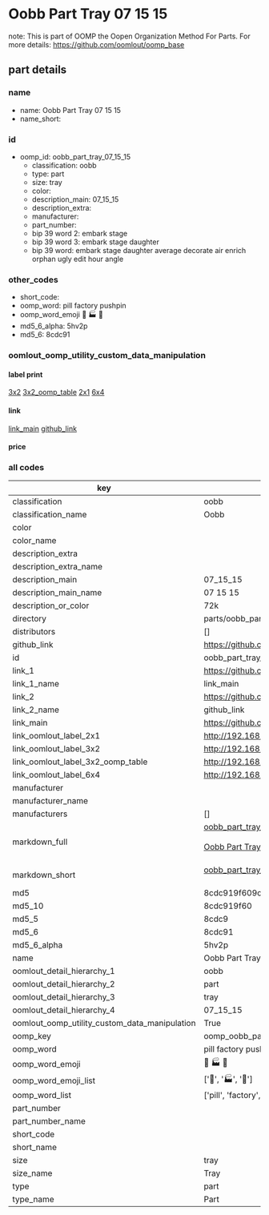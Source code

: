 # Oobb Part Tray 07 15 15  

note: This is part of OOMP the Oopen Organization Method For Parts. For more details: https://github.com/oomlout/oomp_base

##  part details





### name
* name: Oobb Part Tray 07 15 15
* name_short: 
### id
* oomp_id: oobb_part_tray_07_15_15
  * classification: oobb
  * type: part
  * size: tray
  * color: 
  * description_main: 07_15_15
  * description_extra: 
  * manufacturer: 
  * part_number: 
  * bip 39 word 2: embark stage
  * bip 39 word 3: embark stage daughter
  * bip 39 word: embark stage daughter average decorate air enrich orphan ugly edit hour angle

### other_codes
* short_code: 
* oomp_word: pill factory pushpin
* oomp_word_emoji :pill: :factory: :pushpin:
* md5_6_alpha: 5hv2p
* md5_6: 8cdc91






### oomlout_oomp_utility_custom_data_manipulation
#### label print
[3x2](http://192.168.1.245:1112/?label=oomp%205hv2p)
[3x2_oomp_table](http://192.168.1.107:1112/?label=oomp%205hv2p)
[2x1](http://192.168.1.242:1112/?label=oomp%205hv2p)
[6x4](http://192.168.1.55:1112/?label=oomp%205hv2p)    

#### link

[link_main](https://github.com/oomlout/oomlout_oomp_current_version_messy/tree/main/parts/oobb_part_tray_07_15_15) [github_link](https://github.com/oomlout/oomlout_oomp_part_src/tree/main/parts/oobb_part_tray_07_15_15)                             

#### price







### all codes 
| key | value |  
| --- | --- |  
| classification | oobb |  
| classification_name | Oobb |  
| color |  |  
| color_name |  |  
| description_extra |  |  
| description_extra_name |  |  
| description_main | 07_15_15 |  
| description_main_name | 07 15 15 |  
| description_or_color | 72k |  
| directory | parts/oobb_part_tray_07_15_15 |  
| distributors | [] |  
| github_link | https://github.com/oomlout/oomlout_oomp_part_src/tree/main/parts/oobb_part_tray_07_15_15 |  
| id | oobb_part_tray_07_15_15 |  
| link_1 | https://github.com/oomlout/oomlout_oomp_current_version_messy/tree/main/parts/oobb_part_tray_07_15_15 |  
| link_1_name | link_main |  
| link_2 | https://github.com/oomlout/oomlout_oomp_part_src/tree/main/parts/oobb_part_tray_07_15_15 |  
| link_2_name | github_link |  
| link_main | https://github.com/oomlout/oomlout_oomp_current_version_messy/tree/main/parts/oobb_part_tray_07_15_15 |  
| link_oomlout_label_2x1 | http://192.168.1.242:1112/?label=oomp%205hv2p |  
| link_oomlout_label_3x2 | http://192.168.1.245:1112/?label=oomp%205hv2p |  
| link_oomlout_label_3x2_oomp_table | http://192.168.1.107:1112/?label=oomp%205hv2p |  
| link_oomlout_label_6x4 | http://192.168.1.55:1112/?label=oomp%205hv2p |  
| manufacturer |  |  
| manufacturer_name |  |  
| manufacturers | [] |  
| markdown_full | [oobb_part_tray_07_15_15](https://github.com/oomlout/oomlout_oomp_current_version_messy/tree/main/parts/oobb_part_tray_07_15_15)<br>[](https://github.com/oomlout/oomlout_oomp_current_version_messy/tree/main/parts/oobb_part_tray_07_15_15)<br>[Oobb Part Tray 07 15 15](https://github.com/oomlout/oomlout_oomp_current_version_messy/tree/main/parts/oobb_part_tray_07_15_15)<br><br> |  
| markdown_short | [oobb_part_tray_07_15_15](https://github.com/oomlout/oomlout_oomp_current_version_messy/tree/main/parts/oobb_part_tray_07_15_15)<br><br> |  
| md5 | 8cdc919f609cc960159c80fc6fb50a42 |  
| md5_10 | 8cdc919f60 |  
| md5_5 | 8cdc9 |  
| md5_6 | 8cdc91 |  
| md5_6_alpha | 5hv2p |  
| name | Oobb Part Tray 07 15 15 |  
| oomlout_detail_hierarchy_1 | oobb |  
| oomlout_detail_hierarchy_2 | part |  
| oomlout_detail_hierarchy_3 | tray |  
| oomlout_detail_hierarchy_4 | 07_15_15 |  
| oomlout_oomp_utility_custom_data_manipulation | True |  
| oomp_key | oomp_oobb_part_tray_07_15_15 |  
| oomp_word | pill factory pushpin |  
| oomp_word_emoji | :pill: :factory: :pushpin: |  
| oomp_word_emoji_list | [':pill:', ':factory:', ':pushpin:'] |  
| oomp_word_list | ['pill', 'factory', 'pushpin'] |  
| part_number |  |  
| part_number_name |  |  
| short_code |  |  
| short_name |  |  
| size | tray |  
| size_name | Tray |  
| type | part |  
| type_name | Part |  
